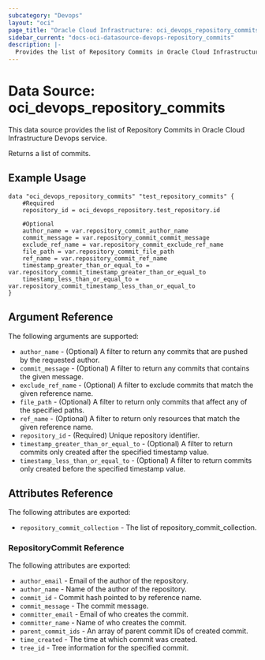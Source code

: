 ```yaml
---
subcategory: "Devops"
layout: "oci"
page_title: "Oracle Cloud Infrastructure: oci_devops_repository_commits"
sidebar_current: "docs-oci-datasource-devops-repository_commits"
description: |-
  Provides the list of Repository Commits in Oracle Cloud Infrastructure Devops service
---
```


# Data Source: oci_devops_repository_commits
This data source provides the list of Repository Commits in Oracle Cloud Infrastructure Devops service.

Returns a list of commits.


## Example Usage

```hcl
data "oci_devops_repository_commits" "test_repository_commits" {
	#Required
	repository_id = oci_devops_repository.test_repository.id

	#Optional
	author_name = var.repository_commit_author_name
	commit_message = var.repository_commit_commit_message
	exclude_ref_name = var.repository_commit_exclude_ref_name
	file_path = var.repository_commit_file_path
	ref_name = var.repository_commit_ref_name
	timestamp_greater_than_or_equal_to = var.repository_commit_timestamp_greater_than_or_equal_to
	timestamp_less_than_or_equal_to = var.repository_commit_timestamp_less_than_or_equal_to
}
```

## Argument Reference

The following arguments are supported:

* `author_name` - (Optional) A filter to return any commits that are pushed by the requested author.
* `commit_message` - (Optional) A filter to return any commits that contains the given message.
* `exclude_ref_name` - (Optional) A filter to exclude commits that match the given reference name.
* `file_path` - (Optional) A filter to return only commits that affect any of the specified paths.
* `ref_name` - (Optional) A filter to return only resources that match the given reference name.
* `repository_id` - (Required) Unique repository identifier.
* `timestamp_greater_than_or_equal_to` - (Optional) A filter to return commits only created after the specified timestamp value.
* `timestamp_less_than_or_equal_to` - (Optional) A filter to return commits only created before the specified timestamp value.


## Attributes Reference

The following attributes are exported:

* `repository_commit_collection` - The list of repository_commit_collection.

### RepositoryCommit Reference

The following attributes are exported:

* `author_email` - Email of the author of the repository.
* `author_name` - Name of the author of the repository.
* `commit_id` - Commit hash pointed to by reference name.
* `commit_message` - The commit message.
* `committer_email` - Email of who creates the commit.
* `committer_name` - Name of who creates the commit.
* `parent_commit_ids` - An array of parent commit IDs of created commit.
* `time_created` - The time at which commit was created.
* `tree_id` - Tree information for the specified commit.

